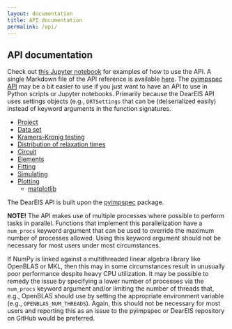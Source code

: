 ```yaml
---
layout: documentation
title: API documentation
permalink: /api/
---
```


## API documentation

Check out [this Jupyter notebook](https://github.com/vyrjana/DearEIS/blob/main/examples/examples.ipynb) for examples of how to use the API.
A single Markdown file of the API reference is available [here](https://raw.githubusercontent.com/vyrjana/DearEIS/gh-pages/documentation/API.md).
The [pyimpspec API](https://vyrjana.github.io/pyimpspec/api/) may be a bit easier to use if you just want to have an API to use in Python scripts or Jupyter notebooks.
Primarily because the DearEIS API uses settings objects (e.g., `DRTSettings` that can be (de)serialized easily) instead of keyword arguments in the function signatures.

- [Project](https://vyrjana.github.io/DearEIS/api/project)
- [Data set](https://vyrjana.github.io/DearEIS/api/data-set)
- [Kramers-Kronig testing](https://vyrjana.github.io/DearEIS/api/kramers-kronig)
- [Distribution of relaxation times](https://vyrjana.github.io/DearEIS/api/drt)
- [Circuit](https://vyrjana.github.io/DearEIS/api/circuit)
- [Elements](https://vyrjana.github.io/DearEIS/api/elements)
- [Fitting](https://vyrjana.github.io/DearEIS/api/fitting)
- [Simulating](https://vyrjana.github.io/DearEIS/api/simulating)
- [Plotting](https://vyrjana.github.io/DearEIS/api/plotting)
  - [matplotlib](https://vyrjana.github.io/DearEIS/api/plot-mpl)

The DearEIS API is built upon the [pyimpspec](https://vyrjana.github.io/pyimpspec) package.


**NOTE!** The API makes use of multiple processes where possible to perform tasks in parallel. Functions that implement this parallelization have a `num_procs` keyword argument that can be used to override the maximum number of processes allowed. Using this keyword argument should not be necessary for most users under most circumstances.

If NumPy is linked against a multithreaded linear algebra library like OpenBLAS or MKL, then this may in some circumstances result in unusually poor performance despite heavy CPU utilization. It may be possible to remedy the issue by specifying a lower number of processes via the `num_procs` keyword argument and/or limiting the number of threads that, e.g., OpenBLAS should use by setting the appropriate environment variable (e.g., `OPENBLAS_NUM_THREADS`). Again, this should not be necessary for most users and reporting this as an issue to the pyimpspec or DearEIS repository on GitHub would be preferred.


